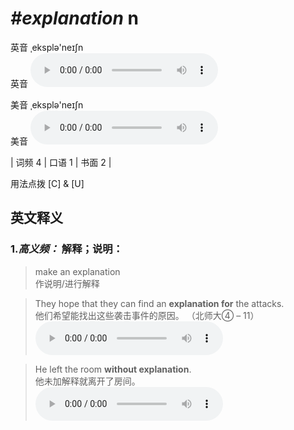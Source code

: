 # ***\#explanation*** n
英音 ˌeksplə'neɪʃn  
英音
<audio src="./media/explanation-B.aac" controls="controls"></audio>

美音 ˌeksplə'neɪʃn  
美音
<audio src="./media/explanation.aac" controls="controls"></audio>



| 词频 4 | 口语 1 | 书面 2 |  

用法点拨  [C] & [U]

英文释义
---
### 1.*高义频：* **解释；说明：**  

 > make an explanation  
 > 作说明/进行解释    

 > They hope that they can find an **explanation for** the attacks.  
 > 他们希望能找出这些袭击事件的原因。  （北师大④ – 11）  
<audio src="./media/explanation-1.aac" controls="controls"></audio>

 > He left the room **without explanation**.  
 > 他未加解释就离开了房间。    
<audio src="./media/explanation-2.aac" controls="controls"></audio>


